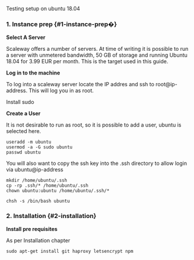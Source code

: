 Testing setup on ubuntu 18.04

### 1. Instance prep {#1-instance-prep�}

**Select A Server**

Scaleway offers a number of servers. At time of writing it is possible to run a server with unmetered bandwidth, 50 GB of storage and running Ubuntu 18.04 for 3.99 EUR per month. This is the target used in this guide.

**Log in to the machine**

To log into a scaleway server locate the IP addres and ssh to root@ip-address. This will log you in as root.

Install sudo

**Create a User**

It is not desirable to run as root, so it is possible to add a user, ubuntu is selected here.

```
useradd -m ubuntu
usermod -a -G sudo ubuntu
passwd ubuntu
```

You will also want to copy the ssh key into the .ssh directory to allow login via ubuntu@ip-address

```
mkdir /home/ubuntu/.ssh
cp -rp .ssh/* /home/ubuntu/.ssh
chown ubuntu:ubuntu /home/ubuntu/.ssh/*
```

```
chsh -s /bin/bash ubuntu
```

### 2. Installation {#2-installation}

**Install pre requisites**

As per Installation chapter

```
sudo apt-get install git haproxy letsencrypt npm
```



